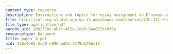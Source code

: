 ```yaml
---
content_type: resource
description: Instructions and topics for essay assignment on Erasmus and Martin Luther.
file: https://ol-ocw-studio-app-qa.s3.amazonaws.com/courses/21h-311-the-renaissance-1300-1600-fall-2004/276c4e855ca0c896ad627379db78bc17_paper_6.pdf
file_type: application/pdf
parent_uid: 1db2370c-ab7c-4f2a-1ebf-3aa017ec039a
resourcetype: Document
title: paper_6.pdf
uid: 276c4e85-5ca0-c896-ad62-7379db78bc17
---
```

